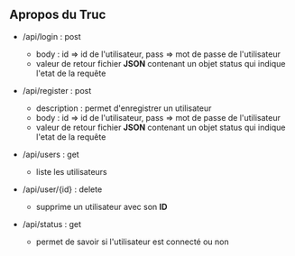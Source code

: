 
## Apropos du Truc

- /api/login : post
    - body : id => id de l'utilisateur, pass => mot de passe de l'utilisateur
    - valeur de retour fichier **JSON** contenant un objet status qui indique l'etat de la requête
- /api/register : post
    - description : permet d'enregistrer un utilisateur
    - body : id => id de l'utilisateur, pass => mot de passe de l'utilisateur
    - valeur de retour fichier **JSON** contenant un objet status qui indique l'etat de la requête
- /api/users : get
    - liste les utilisateurs
- /api/user/{id} : delete
    - supprime un utilisateur avec son **ID**

- /api/status : get
    - permet de savoir si l'utilisateur est connecté ou non

